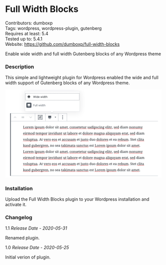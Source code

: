 # Full Width Blocks
Contributors: dumboxp  
Tags: wordpress, wordpress-plugin, gutenberg  
Requires at least: 5.4  
Tested up to: 5.4.1  
Website: https://github.com/dumboxp/full-width-blocks  

Enable wide width and full width Gutenberg blocks of any Wordpress theme

### Description

This simple and lightweight plugin for Wordpress enabled the wide and full width support of Gutenberg blocks of any Wordpress theme.

![Preview](/full-width-blocks-1.png)

### Installation

Upload the Full Width Blocks plugin to your Wordpress installation and activate it.

### Changelog

1.1
*Release Date - 2020-05-31*

Renamed plugin.

1.0
*Release Date - 2020-05-25*

Initial verion of plugin.
